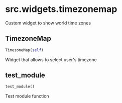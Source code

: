 <h1 id="src.widgets.timezonemap">src.widgets.timezonemap</h1>

Custom widget to show world time zones
<h2 id="src.widgets.timezonemap.TimezoneMap">TimezoneMap</h2>

```python
TimezoneMap(self)
```
Widget that allows to select user's timezone
<h2 id="src.widgets.timezonemap.test_module">test_module</h2>

```python
test_module()
```
Test module function
